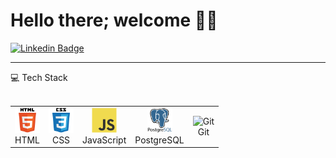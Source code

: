 # Hello there; welcome 👋🏾

[![Linkedin Badge](https://img.shields.io/badge/dt--odumosu-blue?style=for-the-badge&logo=Linkedin&logoColor=white&link=https://www.linkedin.com/in/dt-odumosu/)](https://www.linkedin.com/in/dt-odumosu/)


<hr>


  💻 Tech Stack <br>
 <br>

<div align="center">
<table>
  <tr>
    <td align="center">
      <img src="https://raw.githubusercontent.com/devicons/devicon/master/icons/html5/html5-original-wordmark.svg" title="HTML5" alt="HTML Logo" width="40" height="40"/><br />
      HTML
    </td>
    <td align="center">
      <img src="https://raw.githubusercontent.com/devicons/devicon/master/icons/css3/css3-original-wordmark.svg" title="CSS3" alt="CSS Logo" width="40" height="40"/><br />
      CSS
    </td>
    <td align="center">
      <img src="https://raw.githubusercontent.com/devicons/devicon/master/icons/javascript/javascript-original.svg" title="JavaScript" alt="JavaScript Logo" width="40" height="40"/><br />
      JavaScript
    </td>
    <td align="center">
      <img src="https://github.com/devicons/devicon/blob/master/icons/postgresql/postgresql-original-wordmark.svg" title="PostgreSQL" alt="PostgreSQL Logo" width="40" height="40"/><br />
      PostgreSQL
    </td>
    <td align="center">
            <img src="https://www.vectorlogo.zone/logos/git-scm/git-scm-icon.svg" title="Git" alt="Git" width="20" height="20"/><br />
            Git
        </td>
  </tr>
</table>
</div>





